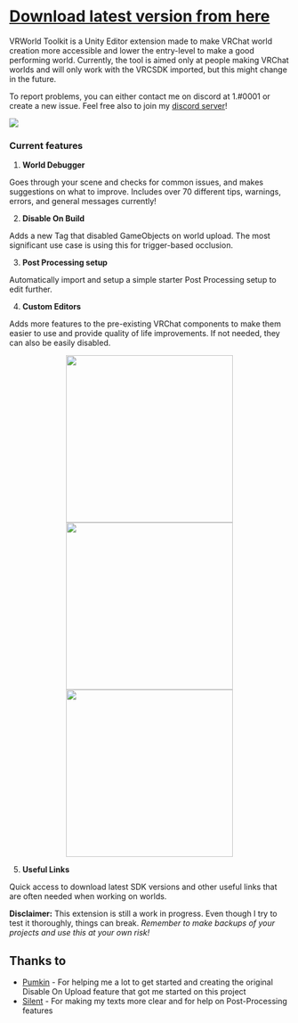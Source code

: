 # [Download latest version from here](https://github.com/SudoOne/VRWorldToolkit/releases)

VRWorld Toolkit is a Unity Editor extension made to make VRChat world creation more accessible and lower the entry-level to make a good performing world. Currently, the tool is aimed only at people making VRChat worlds and will only work with the VRCSDK imported, but this might change in the future.

To report problems, you can either contact me on discord at 1.#0001 or create a new issue. Feel free also to join my [discord server](https://discord.com/invite/FCm28DM)!

<img src="https://user-images.githubusercontent.com/4764355/88247662-3d673480-cca7-11ea-8f97-f11e10d73380.png">

### Current features

1. **World Debugger**

Goes through your scene and checks for common issues, and makes suggestions on what to improve. Includes over 70 different tips, warnings, errors, and general messages currently!

2. **Disable On Build**

Adds a new Tag that disabled GameObjects on world upload. The most significant use case is using this for trigger-based occlusion.

3. **Post Processing setup**

Automatically import and setup a simple starter Post Processing setup to edit further.

4. **Custom Editors**

Adds more features to the pre-existing VRChat components to make them easier to use and provide quality of life improvements. If not needed, they can also be easily disabled.

<p align="center">
	<img src="https://user-images.githubusercontent.com/4764355/88247727-756e7780-cca7-11ea-8ffd-dd94ee060b5c.png" height="300"></a>
	<img src="https://user-images.githubusercontent.com/4764355/88247843-e746c100-cca7-11ea-8218-6322c688aab7.png" height="300"></a>
	<img src="https://user-images.githubusercontent.com/4764355/88247874-004f7200-cca8-11ea-873b-ef479ec078b2.png" height="300"></a>
</p>

5. **Useful Links**

Quick access to download latest SDK versions and other useful links that are often needed when working on worlds.

**Disclaimer:** This extension is still a work in progress. Even though I try to test it thoroughly, things can break. *Remember to make backups of your projects and use this at your own risk!*

## Thanks to

* [Pumkin](https://github.com/rurre/PumkinsAvatarTools) - For helping me a lot to get started and creating the original Disable On Upload feature that got me started on this project
* [Silent](http://s-ilent.gitlab.io/index.html) - For making my texts more clear and for help on Post-Processing features
